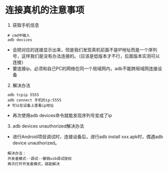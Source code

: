 # 连接真机的注意事项
1. 获取手机信息
```
 # cmd中输入
 adb devices
```
* 会把对应的连接显示出来，但是我们发现真机前面不是IP地址而是一个序列号，这样我们是没有办法连接的。（应该是低版本才不行，后面版本实测可以连接）
* 要连接ip，必须和自己PC的网络在同一个局域网内，adb不能跨局域网连接设备
2. 解决办法
```
 adb tcpip 5555
 adb connect 手机的ip:5555
 # 可以在设备上查看ip地址
```
* 再次使用adb devices命令就能发现序列号变成了ip

3. adb devices unauthorized解决办法
* 进行Android项目调试时，连接设备后，进行adb install xxx.apk时，偶遇adb device unauthorized。
```
 解决办法：
 开发者模式--调试--撤销usb调试授权
 再次打开开发者模式，就能解决
```

